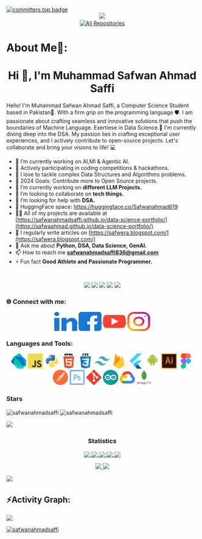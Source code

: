   <a href="https://user-badge.committers.top/pakistan/safwaahmad">
    <img src="https://user-badge.committers.top/pakistan/safwaahmad.svg" alt="committers.top badge" />
<!--[![committers.top badge]  (https://user-badge.committers.top/pakistan/safwaahmad.svg)](https://user-badge.committers.top/pakistan/safwaahmad)-->
<div align="center">
  <img src="https://visitor-badge.laobi.icu/badge?page_id=safwaahmad&" />
</div>
<div align="center">
  <a href="https://profile-summary-for-github.com/user/safwaahmad"><img alt="All Repositories" title="Detailed GitHub Statistics" src="https://custom-icon-badges.demolab.com/badge/Detailed%20GitHub%20Statistics-1F222E?style=for-the-badge&logoColor=white&logo=repo"/></a>
</div>

# About Me💬:
<h1 align="center">Hi 👋, I'm Muhammad Safwan Ahmad Saffi</h1>

Hello! I'm Muhammad Safwan Ahmad Saffi, a Computer Science Student based in Pakistan👋. With a firm grip on the programming language 🛡️. I am passionate about crafting seamless and innovative solutions that push the boundaries of Machine Language. Exertiese in Data Science.🤖 I'm currently diving deep into the DSA. My passion lies in crafting exceptional user experiences, and I actively contribute to open-source projects. Let's collaborate and bring your visions to life! 💻


- 🔭 I’m currently working on AI,Ml & Agentic AI.
- 🌱 Actively participating in coding competitions & hackathons.
- 🌱 I love to tackle complex Data Structures and Algorithms problems.
- 🥅 2024 Goals: Contribute more to Open Source projects.
- 🔭 I’m currently working on **different LLM Projects.**
- 👯 I’m looking to collaborate on **tech things.**
- 🤝 I’m looking for help with **DSA.**
- 👀 HuggingFace space: https://huggingface.co/Safwanahmad619
- 👨‍💻 All of my projects are available at [https://safwanahmadsaffi.github.io/data-science-portfolio/](https://safwaahmad.github.io/data-science-portfolio/)
- 📝 I regularly write articles on [https://safwera.blogspot.com/](https://safwera.blogspot.com/)
- 💬 Ask me about **Python, DSA, Data Science, GenAI.**
- 📫 How to reach me **safwanahmadsaffi836@gmail.com**
- ⚡ Fun fact **Good Athlete and Passionate Programmer.**
#

<div align="center"> 
<a href="https://www.linkedin.com/in/safwan-ahmad-saffi/" target="_blank"><img src="https://img.shields.io/badge/LinkedIn-0077B5?style=for-the-badge&logo=linkedin&logoColor=white" target="_blank"></a>
<a href="https://github.com/safwanahmadsaffi" target="_blank"><img src="https://img.shields.io/badge/GitHub-100000?style=for-the-badge&logo=github&logoColor=white" target="_blank"></a>
<a href="https://leetcode.com/u/safwanasaffi/" target="_blank"><img src="https://img.shields.io/badge/-Safwan ahmad-FFA116?style=flat&logo=LeetCode&logoColor=white"/></a>
<a href="https://instagram.com/safwanahmadsaffi" target="_blank"><img src="https://img.shields.io/badge/Instagram-E4405F?style=for-the-badge&logo=instagram&logoColor=white" target="_blank"></a>
<a href = "mailto:safwanahmadsaffi836@gmail.com"><img src="https://img.shields.io/badge/-Gmail-%23333?style=for-the-badge&logo=gmail&logoColor=white" target="_blank"></a>

</div>
<!-- Social Media and Connect Section -->
<h3 align="left">🌐 Connect with me:</h3>
<p align="center">
  <a href="https://linkedin.com/in/safwanahmadsaffi" target="blank">
    <img align="center" src="https://raw.githubusercontent.com/teamedwardforever/Readme-Generator/71f25dd8b98329b168142a6b782a107b75eab178/svg/Social/linked-in-alt.svg" alt="safwanahmadsaffi" height="50" width="60" />
  </a>
  <a href="https://www.facebook.com/itx.safi.318" target="blank">
    <img align="center" src="https://raw.githubusercontent.com/teamedwardforever/Readme-Generator/71f25dd8b98329b168142a6b782a107b75eab178/svg/Social/facebook.svg" alt="itx.safi.318" height="50" width="60" />
  </a>
  <a href="https://www.youtube.com/channel/26kcMaeqywA" target="blank">
    <img align="center" src="https://raw.githubusercontent.com/teamedwardforever/Readme-Generator/71f25dd8b98329b168142a6b782a107b75eab178/svg/Social/youtube.svg" alt="safwanahmadsaffi" height="50" width="60" />
  </a>
  
  <a href="https://www.instagram.com/_safwan._.ahmad/" target="blank">
    <img align="center" src="https://raw.githubusercontent.com/teamedwardforever/Readme-Generator/71f25dd8b98329b168142a6b782a107b75eab178/svg/Social/instagram.svg" alt="_safwan._.ahmad" height="50" width="60" />
  </a>
</p>

<h3 align="left">Languages and Tools:</h3>
<p align="center">
<img src="https://raw.githubusercontent.com/teamedwardforever/Readme-Generator/71f25dd8b98329b168142a6b782a107b75eab178/svg/Skills/Mobile/dartlang-icon.svg" alt="Dart" width="40" height="40"/>
<img src="https://raw.githubusercontent.com/teamedwardforever/Readme-Generator/71f25dd8b98329b168142a6b782a107b75eab178/svg/Skills/Languages/javascript-original.svg" alt="Javascript" width="40" height="40"/>
<img src="https://raw.githubusercontent.com/teamedwardforever/Readme-Generator/71f25dd8b98329b168142a6b782a107b75eab178/svg/Skills/Languages/python-original.svg" alt="Python" width="40" height="40"/>
<img src="https://raw.githubusercontent.com/teamedwardforever/Readme-Generator/71f25dd8b98329b168142a6b782a107b75eab178/svg/Skills/Frontend/html5-original-wordmark.svg" alt="HTML" width="40" height="40"/>
<img src="https://raw.githubusercontent.com/teamedwardforever/Readme-Generator/71f25dd8b98329b168142a6b782a107b75eab178/svg/Skills/Frontend/css3-original-wordmark.svg" alt="Css" width="40" height="40"/>
<img src="https://raw.githubusercontent.com/teamedwardforever/Readme-Generator/71f25dd8b98329b168142a6b782a107b75eab178/svg/Skills/Frontend/tailwindcss-icon.svg" alt="Tailwindcss" width="40" height="40"/>
<img src="https://raw.githubusercontent.com/teamedwardforever/Readme-Generator/71f25dd8b98329b168142a6b782a107b75eab178/svg/Skills/BackendService/firebase-icon.svg" alt="Firebase" width="40" height="40"/>
<img src="https://raw.githubusercontent.com/teamedwardforever/Readme-Generator/71f25dd8b98329b168142a6b782a107b75eab178/svg/Skills/Mobile/flutterio-icon.svg" alt="Flutter" width="40" height="40"/>
<img src="https://raw.githubusercontent.com/teamedwardforever/Readme-Generator/71f25dd8b98329b168142a6b782a107b75eab178/svg/Skills/Mobile/android-original-wordmark.svg" alt="Android" width="40" height="40"/>
<img src="https://raw.githubusercontent.com/teamedwardforever/Readme-Generator/71f25dd8b98329b168142a6b782a107b75eab178/svg/Skills/Software/adobe_illustrator-icon%20(1).svg" alt="Adobe Illustrator" width="40" height="40"/>
<img src="https://raw.githubusercontent.com/teamedwardforever/Readme-Generator/71f25dd8b98329b168142a6b782a107b75eab178/svg/Skills/Software/figma-icon.svg" alt="Figma" width="40" height="40"/>
<img src="https://raw.githubusercontent.com/teamedwardforever/Readme-Generator/71f25dd8b98329b168142a6b782a107b75eab178/svg/Skills/Software/getpostman-icon.svg" alt="Postman" width="40" height="40"/>
<img src="https://raw.githubusercontent.com/teamedwardforever/Readme-Generator/71f25dd8b98329b168142a6b782a107b75eab178/svg/Skills/Software/photoshop-line.svg" alt="Photoshop" width="40" height="40"/>
<img src="https://raw.githubusercontent.com/teamedwardforever/Readme-Generator/71f25dd8b98329b168142a6b782a107b75eab178/svg/Skills/Other/git-scm-icon.svg" alt="Git" width="40" height="40"/>
<img src="https://raw.githubusercontent.com/teamedwardforever/Readme-Generator/71f25dd8b98329b168142a6b782a107b75eab178/svg/Skills/Other/arduino-1.svg" alt="Arduino" width="40" height="40"/>
<img src="https://raw.githubusercontent.com/teamedwardforever/Readme-Generator/71f25dd8b98329b168142a6b782a107b75eab178/svg/Skills/Devops/google_cloud-icon.svg" alt="Google Cloud" width="40" height="40"/>
<img src="https://raw.githubusercontent.com/teamedwardforever/Readme-Generator/71f25dd8b98329b168142a6b782a107b75eab178/svg/Skills/Database/mongodb-original-wordmark.svg" alt="Mongodb" width="40" height="40"/>
</p>

<h3 align="left">Stars</h3>

<p><img align="center" height="170em" src="https://github-readme-stats.vercel.app/api?username=safwanahmadsaffi&show_icons=true&locale=en&theme=dark" alt="safwanahmadsaffi" /> <img align="center" height="170em" src="https://github-readme-streak-stats.herokuapp.com/?user=safwanahmadsaffi&theme=dark" alt="safwanahmadsaffi" /></p>

<img src="https://user-images.githubusercontent.com/73097560/115834477-dbab4500-a447-11eb-908a-139a6edaec5c.gif"><h3 align="center">Statistics</h3>
<div align="center">

<a href="https://github.com/safwanahmadsaffi">
<img align="center" src="http://github-profile-summary-cards.vercel.app/api/cards/stats?username=safwanahmadsaffi&theme=2077" height="180em" />
<img align="center" src="http://github-profile-summary-cards.vercel.app/api/cards/most-commit-language?username=safwanahmadsaffi&theme=2077" height="180em" />
<img align="center" src="http://github-profile-summary-cards.vercel.app/api/cards/repos-per-language?username=safwanahmadsaffi&theme=2077" height="180em" />
<img align="center" src="http://github-profile-summary-cards.vercel.app/api/cards/productive-time?username=safwanahmadsaffi&theme=2077" height="180em" />
<img align="center" src="http://github-profile-summary-cards.vercel.app/api/cards/profile-details?username=safwanahmadsaffi&theme=2077" height="180em" />
</div>
<p align="center">
    <a href="https://github.com/safwanahmadsaffi">
<img height="180em" src="https://github-readme-stats-git-masterrstaa-rickstaa.vercel.app/api?username=safwanahmadsaffi&show_icons=true&theme=algolia&include_all_commits=true&count_private=true&hide_border=true"/>
        <img height="180em" src="https://github-readme-stats-eight-theta.vercel.app/api/top-langs/?username=safwanahmadsaffi&langs_count=12&layout=compact&langs_count=8&theme=algolia&include_all_commits=true&count_private=true&hide_border=true" />
    </a>                 
</p>
<img src="https://user-images.githubusercontent.com/73097560/115834477-dbab4500-a447-11eb-908a-139a6edaec5c.gif"><h2 align="left">⚡Activity Graph:</h2>
<img align="center" src="https://github-readme-activity-graph.vercel.app/graph?username=safwanahmadsaffi&theme=default"/>

<p align="left"> <a href="https://github.com/ryo-ma/github-profile-trophy"><img src="https://github-profile-trophy.vercel.app/?username=safwanahmadsaffi&theme=onedark" alt="safwanahmadsaffi" /></a> </p>
  
